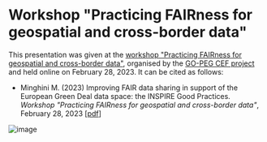 # Workshop "Practicing FAIRness for geospatial and cross-border data"
This presentation was given at the [workshop "Practicing FAIRness for geospatial and cross-border data"](https://www.go-peg.eu/2023/01/24/practicing-fairness-for-geospatial-and-cross-border-data/), organised by the [GO-PEG CEF project](https://www.go-peg.eu) and held online on February 28, 2023. It can be cited as follows:

* Minghini M. (2023) Improving FAIR data sharing in support of the European Green Deal data space: the INSPIRE Good Practices. _Workshop "Practicing FAIRness for geospatial and cross-border data"_, February 28, 2023 [[pdf](INSPIRE-Good-Practices.pdf)]

![image](https://user-images.githubusercontent.com/14758434/226952589-ae94fd2c-3273-4bd4-b1c4-0eadd4d01a93.png)
